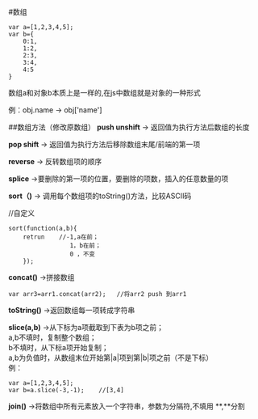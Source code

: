 #数组
```
var a=[1,2,3,4,5];
var b={
    0:1,
    1:2,
    2:3,
    3:4,
    4:5
}
```
数组a和对象b本质上是一样的,在js中数组就是对象的一种形式

例：obj.name -> obj['name']


##数组方法（修改原数组）
**push unshift** -> 返回值为执行方法后数组的长度

**pop shift** -> 返回值为执行方法后移除数组末尾/前端的第一项

**reverse**  -> 反转数组项的顺序

**splice** ->要删除的第一项的位置，要删除的项数，插入的任意数量的项

**sort（)** -> 调用每个数组项的toString()方法，比较ASCII码

//自定义
```
sort(function(a,b){
    retrun    //-1,a在前；
                 1，b在前；
                 0 ，不变
    });
```
**concat()** ->拼接数组
```
var arr3=arr1.concat(arr2);   //将arr2 push 到arr1
```
**toString()** ->返回数组每一项转成字符串

**slice(a,b)**  ->从下标为a项截取到下表为b项之前；  
                a,b不填时，复制整个数组；  
                b不填时，从下标a项开始复制；  
                a,b为负值时，从数组末位开始第|a|项到第|b|项之前（不是下标）   
例：
```
var a=[1,2,3,4,5];
var b=a.slice(-3,-1);    //[3,4]
```
**join()** ->将数组中所有元素放入一个字符串，参数为分隔符,不填用 **,**分割

